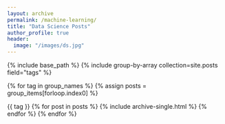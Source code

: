 ```yaml
---
layout: archive
permalink: /machine-learning/
title: "Data Science Posts"
author_profile: true
header:
  image: "/images/ds.jpg"
---
```

{% include base_path %} {% include group-by-array collection=site.posts field="tags" %}

{% for tag in group_names %} {% assign posts = group_items[forloop.index0] %}

{{ tag }}
{% for post in posts %} {% include archive-single.html %} {% endfor %} {% endfor %}
